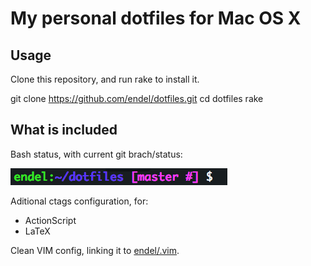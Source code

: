 My personal dotfiles for Mac OS X
===

Usage
---

Clone this repository, and run rake to install it.

  git clone https://github.com/endel/dotfiles.git
  cd dotfiles
  rake

What is included
---

Bash status, with current git brach/status:

![PS1 Status](https://github.com/endel/dotfiles/raw/master/example/ps1-status.png)

Aditional ctags configuration, for:

  - ActionScript
  - LaTeX

Clean VIM config, linking it to [endel/.vim](https://github.com/endel/.vim).
